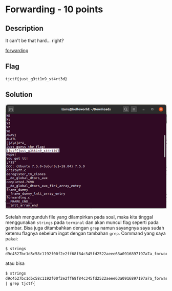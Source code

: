 # Forwarding - 10 points
## Description
It can't be that hard... right?

[forwarding](https://static.tjctf.org/d9c4527bc1d5c58c1192f00f2e2ff68f84c345fd2522aeee63a0916897197a7a_forwarding)
## Flag
```
tjctf{just_g3tt1n9_st4rt3d}
```
## Solution
![](terminal.png)

Setelah mengunduh file yang dilampirkan pada soal, maka kita tinggal menggunakan `strings` pada `terminal` dan akan muncul flag seperti pada gambar. Bisa juga ditambahkan dengan `grep` namun sayangnya saya sudah ketemu flagnya sebelum ingat dengan tambahan `grep`. Command yang saya pakai:
```
$ strings  d9c4527bc1d5c58c1192f00f2e2ff68f84c345fd2522aeee63a0916897197a7a_forwarding
```
atau bisa
```
$ strings  d9c4527bc1d5c58c1192f00f2e2ff68f84c345fd2522aeee63a0916897197a7a_forwarding | grep tjctf{
```
